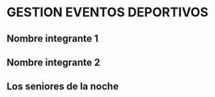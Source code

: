 # GESTION EVENTOS DEPORTIVOS

## Nombre integrante 1
## Nombre integrante 2 

## Los seniores de la noche